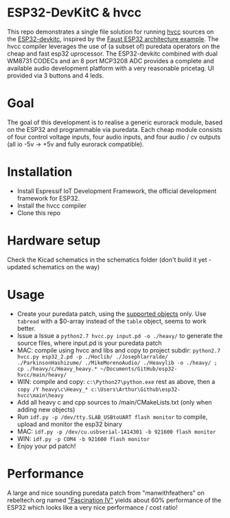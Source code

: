 # ESP32-DevKitC & hvcc

This repo demonstrates a single file solution for running [hvcc](https://github.com/enzienaudio/hvcc) sources on the [ESP32-devkitc](https://docs.espressif.com/projects/esp-idf/en/latest/hw-reference/get-started-devkitc.html), inspired by the [Faust ESP32 architecture example](https://faust.grame.fr/doc/tutorials/#dsp-on-the-esp32-with-faust). The hvcc compiler leverages the use of (a subset of) puredata operators on the cheap and fast esp32 uprocessor. The ESP32-devkitc combined with dual WM8731 CODECs and an 8 port MCP3208 ADC provides a complete and available audio development platform with a very reasonable pricetag. UI provided via 3 buttons and 4 leds.

# Goal

The goal of this development is to realise a generic eurorack module, based on the ESP32 and programmable via puredata. Each cheap module consists of four control voltage inputs, four audio inputs, and four audio / cv outputs (all io -5v -> +5v and fully eurorack compatible).

# Installation

- Install Espressif IoT Development Framework, the official development framework for ESP32.
- Install the hvcc compiler
- Clone this repo

# Hardware setup

Check the Kicad schematics in the schematics folder (don't build it yet - updated schematics on the way)

# Usage

- Create your puredata patch, using the [supported objects](supportedobjects.md) only. Use `tabread` with a $0-array instead of the `table` object, seems to work better.
- Issue a Issue a `python2.7 hvcc.py input.pd -o ./heavy/` to generate the source files, where input.pd is your puredata patch
- MAC: compile using hvcc and libs and copy to project subdir: `python2.7 hvcc.py esp32_2.pd -p ./Hoclib/ ./Josephlarralde/ ./ParkinsonHashizume/ ./MikeMorenoAudio/ ./Heavylib -o ./heavy/ ; cp ./heavy/c/Heavy_heavy.* ~/Documents/GitHub/esp32-hvcc/main/heavy/`
- WIN: compile and copy: `c:\Python27\python.exe` rest as above, then a `copy /Y heavy\c\Heavy_* c:\Users\Arthur\Github\esp32-hvcc\main\heavy`
- Add all heavy c and cpp sources to /main/CMakeLists.txt (only when adding new objects)
- Run `idf.py -p /dev/tty.SLAB_USBtoUART flash monitor` to compile, upload and monitor the esp32 binary
- MAC: `idf.py -p /dev/cu.usbserial-1A14301 -b 921600 flash monitor`
- WIN: `idf.py -p COM4 -b 921600 flash monitor`
- Enjoy your pd patch!

# Performance

A large and nice sounding puredata patch from "manwithfeathers" on rebeltech.org named ["Fascination IV"](https://www.rebeltech.org/patch-library/patch/Fascination_IV) yields about 60% performance of the ESP32 which looks like a very nice performance / cost ratio!
